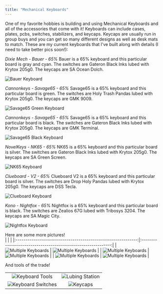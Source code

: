 ```yaml
---
title: "Mechanical Keyboards"
---
```

One of my favorite hobbies is building and using Mechanical Keyboards and all of the accessories that come with it! Keyboards can include cases, plates, pcbs, switches, stabilizers, and keycaps.
Keycaps are usually run in group buys and you can get so many different designs as well as desk mats to match.  These are my current keyboards that I've built along with details (I need to take better pics soon!):

*Dixie Mech - Bauer - 65%*
Bauer is a 65% keyboard and this particular board is gray and cyan.  The switches are Gateron Black Inks lubed with Krytox 205g0.  The keycaps are SA Ocean Dolch.  

![Bauer Keyboard](/images/Bauer.jpg "Bauer Keyboard")

*Cannonkeys - Savage65 - 65%*
Savage65 is a 65% keyboard and this particular board is green.  The switches are Holy Trash Pandas lubed with Krytox 205g0.  The keycaps are GMK 9009.  

![Savage65 Green Keyboard](/images/Savage_Green.jpg "Savage65 Green Keyboard")

*Cannonkeys - Savage65 - 65%*
Savage65 is a 65% keyboard and this particular board is black.  The switches are Gateron Black Inks lubed with Krytox 205g0.  The keycaps are GMK Terminal.  

![Savage65 Black Keyboard](/images/Savage_Black.jpg "Savage65 Black Keyboard")

*NovelKeys - NK65 - 65%*
NK65 is a 65% keyboard and this particular board is silver.  The switches are Gateron Black Inks lubed with Krytox 205g0.  The keycaps are SA Green Screen.  

![NK65 Keyboard](/images/NK65.jpg "NK65 Keyboard")

*Clueboard - V2 - 65%*
Clueboard V2 is a 65% keyboard and this particular board is silver.  The switches are Drop Holy Pandas lubed with Krytox 205g0.  The keycaps are DSS Tecla.  

![Clueboard Keyboard](/images/Clueboard.jpg "Clueboard Keyboard")

*Kono - Nightfox - 65%*
Nightfox is a 65% keyboard and this particular board is black.  The switches are Zealios 67G lubed with Tribosys 3204.  The keycaps are SA Magic City.  

![Nightfox Keyboard](/images/Nightfox.jpg "Nightfox Keyboard")

Here are some more pictures!  
|                                                                |                                                                |
|:--------------------------------------------------------------:|:--------------------------------------------------------------:|
| ![Multiple Keyboards](/images/Multi1.jpg "Multiple Keyboards") | ![Multiple Keyboards](/images/Multi2.jpg "Multiple Keyboards") |
| ![Multiple Keyboards](/images/Multi3.jpg "Multiple Keyboards") | ![Multiple Keyboards](/images/Multi4.jpg "Multiple Keyboards") |
| ![Multiple Keyboards](/images/Multi5.jpg "Multiple Keyboards") | ![Multiple Keyboards](/images/Multi6.jpg "Multiple Keyboards") |

And tools of the trade!  

|                                                                |                                                        |
|:--------------------------------------------------------------:|:------------------------------------------------------:|
| ![Keyboard Tools](/images/Tools.jpg "Keyboard Tools")          | ![Lubing Station](/images/Lubing.jpg "Lubing Station") |
| ![Keyboard Switches](/images/Switches.jpg "Keyboard Switches") | ![Keycaps](/images/Keycaps.jpg "Multiple Keyboards")   |